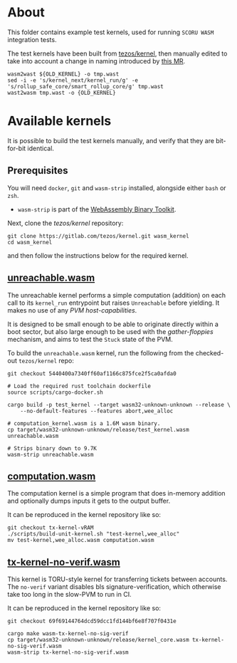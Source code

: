 # About
This folder contains example test kernels, used for running `SCORU WASM` integration tests.

The test kernels have been built from [tezos/kernel](https://gitlab.com/trili/kernel.git), then manually edited to take into account a change in naming introduced by [this MR](https://gitlab.com/tezos/tezos/-/merge_requests/6914).

```terminal
wasm2wast ${OLD_KERNEL} -o tmp.wast
sed -i -e 's/kernel_next/kernel_run/g' -e 's/rollup_safe_core/smart_rollup_core/g' tmp.wast
wast2wasm tmp.wast -o {OLD_KERNEL}
```

# Available kernels
It is possible to build the test kernels manually, and verify that they are bit-for-bit identical.

## Prerequisites
You will need `docker`, `git` and `wasm-strip` installed, alongside either `bash` or `zsh`.
- `wasm-strip` is part of the [WebAssembly Binary Toolkit](https://github.com/WebAssembly/wabt).

Next, clone the *tezos/kernel* repository:
``` shell
git clone https://gitlab.com/tezos/kernel.git wasm_kernel
cd wasm_kernel
```
and then follow the instructions below for the required kernel.

## [unreachable.wasm](./unreachable.wasm)
The unreachable kernel performs a simple computation (addition) on each call to its `kernel_run` entrypoint but raises `Unreachable` before yielding. It makes no use of any *PVM host-capabilities*.

It is designed to be small enough to be able to originate directly within a boot sector, but also large enough to be
used with the *gather-floppies* mechanism, and aims to test the `Stuck` state of the PVM.

To build the `unreachable.wasm` kernel, run the following from the checked-out `tezos/kernel` repo:
``` shell
git checkout 5440400a7340ff60af1166c875fce2f5ca0afda0

# Load the required rust toolchain dockerfile
source scripts/cargo-docker.sh

cargo build -p test_kernel --target wasm32-unknown-unknown --release \
    --no-default-features --features abort,wee_alloc

# computation_kernel.wasm is a 1.6M wasm binary.
cp target/wasm32-unknown-unknown/release/test_kernel.wasm unreachable.wasm

# Strips binary down to 9.7K
wasm-strip unreachable.wasm
```

## [computation.wasm](./computation.wasm)

The computation kernel is a simple program that does in-memory addition and
optionally dumps inputs it gets to the output buffer.

It can be reproduced in the kernel repository like so:

```
git checkout tx-kernel-vRAM
./scripts/build-unit-kernel.sh "test-kernel,wee_alloc"
mv test-kernel,wee_alloc.wasm computation.wasm
```

## [tx-kernel-no-verif.wasm](./tx-kernel-no-verif.wasm)

This kernel is TORU-style kernel for transferring tickets between accounts. The `no-verif` variant disables
bls signature-verification, which otherwise take too long in the slow-PVM to run in CI.

It can be reproduced in the kernel repository like so:

```
git checkout 69f69144764dcd59dcc1fd144bf6e8f707f0431e

cargo make wasm-tx-kernel-no-sig-verif
cp target/wasm32-unknown-unknown/release/kernel_core.wasm tx-kernel-no-sig-verif.wasm
wasm-strip tx-kernel-no-sig-verif.wasm
```
